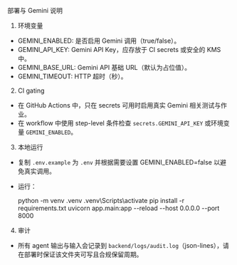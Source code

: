 部署与 Gemini 说明

1. 环境变量

- GEMINI_ENABLED: 是否启用 Gemini 调用（true/false）。
- GEMINI_API_KEY: Gemini API Key，应存放于 CI secrets 或安全的 KMS 中。
- GEMINI_BASE_URL: Gemini API 基础 URL（默认为占位值）。
- GEMINI_TIMEOUT: HTTP 超时（秒）。

2. CI gating

- 在 GitHub Actions 中，只在 secrets 可用时启用真实 Gemini 相关测试与作业。
- 在 workflow 中使用 step-level 条件检查 `secrets.GEMINI_API_KEY` 或环境变量 `GEMINI_ENABLED`。

3. 本地运行

- 复制 `.env.example` 为 `.env` 并根据需要设置 GEMINI_ENABLED=false 以避免真实调用。
- 运行：

    python -m venv .venv
    .venv\Scripts\activate
    pip install -r requirements.txt
    uvicorn app.main:app --reload --host 0.0.0.0 --port 8000

4. 审计

- 所有 agent 输出与输入会记录到 `backend/logs/audit.log`（json-lines），请在部署时保证该文件夹可写且合规保留周期。
